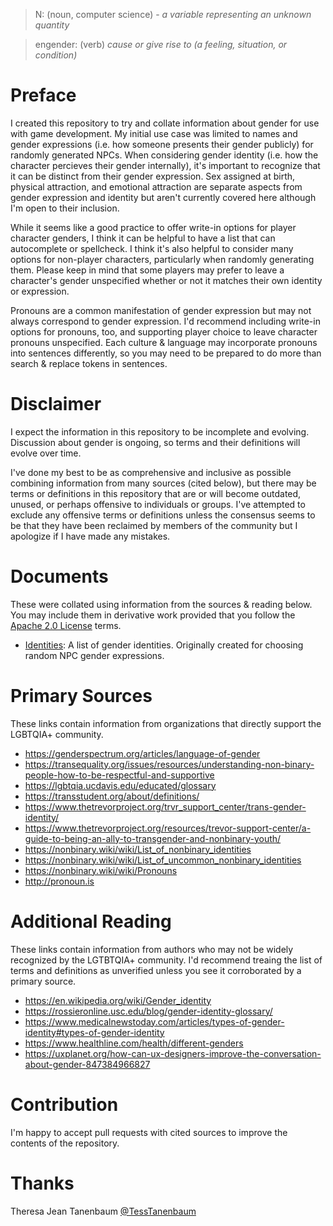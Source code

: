> N: (noun, computer science) - _a variable representing an unknown quantity_

> engender: (verb) _cause or give rise to (a feeling, situation, or condition)_

# Preface

I created this repository to try and collate information about gender for use with game development. My initial use case was limited to names and gender expressions (i.e. how someone presents their gender publicly) for randomly generated NPCs. When considering gender identity (i.e. how the character percieves their gender internally), it's important to recognize that it can be distinct from their gender expression. Sex assigned at birth, physical attraction, and emotional attraction are separate aspects from gender expression and identity but aren't currently covered here although I'm open to their inclusion.

While it seems like a good practice to offer write-in options for player character genders, I think it can be helpful to have a list that can autocomplete or spellcheck. I think it's also helpful to consider many options for non-player characters, particularly when randomly generating them. Please keep in mind that some players may prefer to leave a character's gender unspecified whether or not it matches their own identity or expression.

Pronouns are a common manifestation of gender expression but may not always correspond to gender expression. I'd recommend including write-in options for pronouns, too, and supporting player choice to leave character pronouns unspecified. Each culture & language may incorporate pronouns into sentences differently, so you may need to be prepared to do more than search & replace tokens in sentences.

# Disclaimer

I expect the information in this repository to be incomplete and evolving. Discussion about gender is ongoing, so terms and their definitions will evolve over time. 

I've done my best to be as comprehensive and inclusive as possible combining information from many sources (cited below), but there may be terms or definitions in this repository that are or will become outdated, unused, or perhaps offensive to individuals or groups. I've attempted to exclude any offensive terms or definitions unless the consensus seems to be that they have been reclaimed by members of the community but I apologize if I have made any mistakes.

# Documents
These were collated using information from the sources & reading below. You may include them in derivative work provided that you follow the [Apache 2.0 License](LICENSE) terms.
- [Identities](Identities.txt): A list of gender identities. Originally created for choosing random NPC gender expressions.

# Primary Sources
These links contain information from organizations that directly support the LGBTQIA+ community. 
- https://genderspectrum.org/articles/language-of-gender
- https://transequality.org/issues/resources/understanding-non-binary-people-how-to-be-respectful-and-supportive
- https://lgbtqia.ucdavis.edu/educated/glossary
- https://transstudent.org/about/definitions/
- https://www.thetrevorproject.org/trvr_support_center/trans-gender-identity/
- https://www.thetrevorproject.org/resources/trevor-support-center/a-guide-to-being-an-ally-to-transgender-and-nonbinary-youth/
- https://nonbinary.wiki/wiki/List_of_nonbinary_identities
- https://nonbinary.wiki/wiki/List_of_uncommon_nonbinary_identities
- https://nonbinary.wiki/wiki/Pronouns
- http://pronoun.is

# Additional Reading
These links contain information from authors who may not be widely recognized by the LGTBTQIA+ community. I'd recommend treaing the list of terms and definitions as unverified unless you see it corroborated by a primary source.
- https://en.wikipedia.org/wiki/Gender_identity
- https://rossieronline.usc.edu/blog/gender-identity-glossary/
- https://www.medicalnewstoday.com/articles/types-of-gender-identity#types-of-gender-identity
- https://www.healthline.com/health/different-genders
- https://uxplanet.org/how-can-ux-designers-improve-the-conversation-about-gender-847384966827

# Contribution
I'm happy to accept pull requests with cited sources to improve the contents of the repository.

# Thanks
Theresa Jean Tanenbaum [@TessTanenbaum](https://twitter.com/TessTanenbaum)
